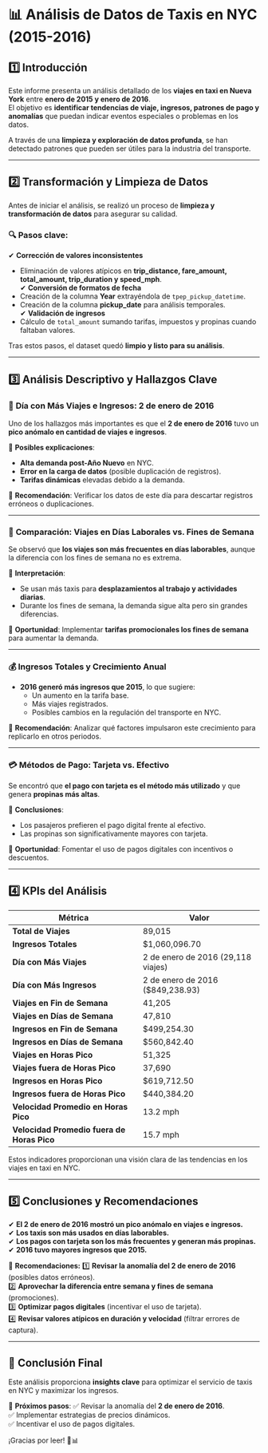 
# 📊 Análisis de Datos de Taxis en NYC (2015-2016)

## 1️⃣ Introducción
Este informe presenta un análisis detallado de los **viajes en taxi en Nueva York** entre **enero de 2015 y enero de 2016**.  
El objetivo es **identificar tendencias de viaje, ingresos, patrones de pago y anomalías** que puedan indicar eventos especiales o problemas en los datos.

A través de una **limpieza y exploración de datos profunda**, se han detectado patrones que pueden ser útiles para la industria del transporte.

---

## 2️⃣ Transformación y Limpieza de Datos
Antes de iniciar el análisis, se realizó un proceso de **limpieza y transformación de datos** para asegurar su calidad.

### 🔍 Pasos clave:
✔ **Corrección de valores inconsistentes**  
   - Eliminación de valores atípicos en **trip_distance, fare_amount, total_amount, trip_duration y speed_mph**.  
✔ **Conversión de formatos de fecha**  
   - Creación de la columna **Year** extrayéndola de `tpep_pickup_datetime`.  
   - Creación de la columna **pickup_date** para análisis temporales.  
✔ **Validación de ingresos**  
   - Cálculo de `total_amount` sumando tarifas, impuestos y propinas cuando faltaban valores.  

Tras estos pasos, el dataset quedó **limpio y listo para su análisis**.

---

## 3️⃣ Análisis Descriptivo y Hallazgos Clave

### 📅 **Día con Más Viajes e Ingresos: 2 de enero de 2016**
Uno de los hallazgos más importantes es que el **2 de enero de 2016** tuvo un **pico anómalo en cantidad de viajes e ingresos**.

📌 **Posibles explicaciones**:
- **Alta demanda post-Año Nuevo** en NYC.
- **Error en la carga de datos** (posible duplicación de registros).
- **Tarifas dinámicas** elevadas debido a la demanda.

🔹 **Recomendación**: Verificar los datos de este día para descartar registros erróneos o duplicaciones.

---

### 🚖 **Comparación: Viajes en Días Laborales vs. Fines de Semana**
Se observó que **los viajes son más frecuentes en días laborables**, aunque la diferencia con los fines de semana no es extrema.

📌 **Interpretación**:
- Se usan más taxis para **desplazamientos al trabajo y actividades diarias**.
- Durante los fines de semana, la demanda sigue alta pero sin grandes diferencias.

🔹 **Oportunidad**: Implementar **tarifas promocionales los fines de semana** para aumentar la demanda.

---

### 💰 **Ingresos Totales y Crecimiento Anual**
- **2016 generó más ingresos que 2015**, lo que sugiere:
  - Un aumento en la tarifa base.
  - Más viajes registrados.
  - Posibles cambios en la regulación del transporte en NYC.

🔹 **Recomendación**: Analizar qué factores impulsaron este crecimiento para replicarlo en otros periodos.

---

### 💳 **Métodos de Pago: Tarjeta vs. Efectivo**
Se encontró que **el pago con tarjeta es el método más utilizado** y que genera **propinas más altas**.

📌 **Conclusiones**:
- Los pasajeros prefieren el pago digital frente al efectivo.
- Las propinas son significativamente mayores con tarjeta.

🔹 **Oportunidad**: Fomentar el uso de pagos digitales con incentivos o descuentos.

---

## 4️⃣ KPIs del Análisis

| **Métrica** | **Valor** |
|-------------|----------|
| **Total de Viajes** | 89,015 |
| **Ingresos Totales** | $1,060,096.70 |
| **Día con Más Viajes** | 2 de enero de 2016 (29,118 viajes) |
| **Día con Más Ingresos** | 2 de enero de 2016 ($849,238.93) |
| **Viajes en Fin de Semana** | 41,205 |
| **Viajes en Días de Semana** | 47,810 |
| **Ingresos en Fin de Semana** | $499,254.30 |
| **Ingresos en Días de Semana** | $560,842.40 |
| **Viajes en Horas Pico** | 51,325 |
| **Viajes fuera de Horas Pico** | 37,690 |
| **Ingresos en Horas Pico** | $619,712.50 |
| **Ingresos fuera de Horas Pico** | $440,384.20 |
| **Velocidad Promedio en Horas Pico** | 13.2 mph |
| **Velocidad Promedio fuera de Horas Pico** | 15.7 mph |

Estos indicadores proporcionan una visión clara de las tendencias en los viajes en taxi en NYC.

---

## 5️⃣ Conclusiones y Recomendaciones

✔ **El 2 de enero de 2016 mostró un pico anómalo en viajes e ingresos.**  
✔ **Los taxis son más usados en días laborables.**  
✔ **Los pagos con tarjeta son los más frecuentes y generan más propinas.**  
✔ **2016 tuvo mayores ingresos que 2015.**  

📌 **Recomendaciones:**
1️⃣ **Revisar la anomalía del 2 de enero de 2016** (posibles datos erróneos).  
2️⃣ **Aprovechar la diferencia entre semana y fines de semana** (promociones).  
3️⃣ **Optimizar pagos digitales** (incentivar el uso de tarjeta).  
4️⃣ **Revisar valores atípicos en duración y velocidad** (filtrar errores de captura).  

---

## 🚀 **Conclusión Final**
Este análisis proporciona **insights clave** para optimizar el servicio de taxis en NYC y maximizar los ingresos.

📢 **Próximos pasos**:
✅ Revisar la anomalía del **2 de enero de 2016**.  
✅ Implementar estrategias de precios dinámicos.  
✅ Incentivar el uso de pagos digitales.  

¡Gracias por leer! 🚖📊
